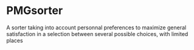 # PMGsorter
A sorter taking into account personnal preferences to maximize general satisfaction in a selection between several possible choices, with limited places
